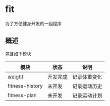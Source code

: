 # fit

为了方便健身开发的一组程序

## 概述

包含如下模块

|模块|状态|说明|
|---|---|---|
|[weight](./weight/README.md)|开发完成|记录体重变化|
|fitness-history|未开发|记录运动历史|
|fitness-plan|未开发|记录运动计划|
